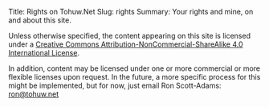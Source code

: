 Title: Rights on Tohuw.Net
Slug: rights
Summary: Your rights and mine, on and about this site.

Unless otherwise specified, the content appearing on this site is licensed under a [Creative Commons Attribution-NonCommercial-ShareAlike 4.0 International License](http://creativecommons.org/licenses/by-nc-sa/4.0/).

In addition, content may be licensed under one or more commercial or more flexible licenses upon request. In the future, a more specific process for this might be implemented, but for now, just email Ron Scott-Adams: ron@tohuw.net
